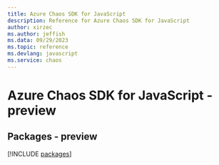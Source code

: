 ```yaml
---
title: Azure Chaos SDK for JavaScript
description: Reference for Azure Chaos SDK for JavaScript
author: xirzec
ms.author: jeffish
ms.data: 09/29/2023
ms.topic: reference
ms.devlang: javascript
ms.service: chaos
---
```

# Azure Chaos SDK for JavaScript - preview
## Packages - preview
[!INCLUDE [packages](chaos-index.md)]